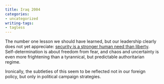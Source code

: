 ```yaml
---
title: Iraq 2004
categories:
- uncategorized
writing-tags:
- tagless
---
```


The number one lesson we should have learned, but our leadership clearly does not yet appreciate: [security is a stronger human need than liberty][1].  Self-determination is about freedom from fear, and chaos and uncertainty is even more frightening than a tyrannical, but predictable authoritarian regime.

   [1]: http://boingboing.net/text/fassihi.txt

Ironically, the subtleties of this seem to be reflected not in our foreign policy, but only in political campaign strategies.
